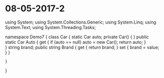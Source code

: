 # 08-05-2017-2

using System;
using System.Collections.Generic;
using System.Linq;
using System.Text;
using System.Threading.Tasks;

namespace Demo7
{
    class Car
    {
        static Car auto;
        private Car()
        {
        }
        public static Car Auto
        {
            get
            {
                if (auto == null)
                    auto = new Car();
                return auto;
            }          
        }
        string brand;
        public string Brand {
            get
            {
                return brand;
            }
            set
            {
                brand = value;
            }
        }

    }
}
